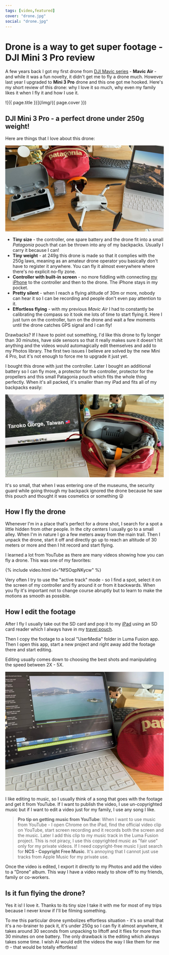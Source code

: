 ```yaml
---
tags: [video,featured]
cover: "drone.jpg"
social: "drone.jpg"
---
```


# Drone is a way to get super footage - DJI Mini 3 Pro review

A few years back I got my first drone from [DJI Mavic series](https://en.wikipedia.org/wiki/DJI_Mavic) - **Mavic Air** - and while it was a fun novelty, it didn't get me to fly a drone much. However last year I upgraded to **Mini 3 Pro** drone and this one got me hooked. Here's my short review of this drone: why I love it so much, why even my family likes it when I fly it and how I use it.

<!--More-->

![{{ page.title }}](/img/{{ page.cover }})

## DJI Mini 3 Pro - a perfect drone under 250g weight!

Here are things that I love about this drone:

![{{ page.title }} pouch](/img/drone-pouch.jpg)

- **Tiny size** - the controller, one spare battery and the drone fit into a small *Patagonia* pouch that can be thrown into any of my backpacks. Usually I carry it because I can!
- **Tiny weight** - at 249g this drone is made so that it complies with the 250g laws, meaning as an amateur drone operator you basically don't have to register it anywhere. You can fly it almost everywhere where there's no explicit no-fly zone.
- **Controller with built-in screen** - no more fiddling with connecting [my iPhone](/iphone) to the controller and then to the drone. The iPhone stays in my pocket.
- **Pretty silent** - when I reach a flying altitude of 30m or more, nobody can hear it so I can be recording and people don't even pay attention to it.
- **Effortless flying** - with my previous *Mavic Air* I had to constantly be calibrating the compass so it took me lots of time to start flying it. Here I just turn on the controller, turn on the drone and wait a few moments until the drone catches GPS signal and I can fly!

Drawbacks? If I have to point out something, I'd like this drone to fly longer than 30 minutes, have side sensors so that it really makes sure it doesn't hit anything and the videos would automagically edit themselves and add to my Photos library. The first two issues I believe are solved by the new Mini 4 Pro, but it's not enough to force me to upgrade it just yet.

I bought this drone with just the controller. Later I bought an additional battery so I can fly more, a protector for the controller, protector for the propellers and this small Patagonia pouch which fits the whole thing perfectly. When it's all packed, it's smaller than my iPad and fits all of my backpacks easily:

![{{ page.title }} packed](/img/drone-packed.jpg)

It's so small, that when I was entering one of the museums, the security guard while going through my backpack ignored the drone because he saw this pouch and thought it was cosmetics or something 😜

## How I fly the drone

Whenever I'm in a place that's perfect for a drone shot, I search for a spot a little hidden from other people. In the city centers I usually go to a small alley. When I'm in nature I go a few meters away from the main trail. Then I unpack the drone, start it off and directly go up to reach an altitude of 30 meters or more and then I hit record and start flying.

I learned a lot from YouTube as there are many videos showing how you can fly a drone. This was one of my favorites:

{% include video.html id="NfSOqpNKycw" %}

Very often I try to use the "active track" mode - so I find a spot, select it on the screen of my controller and fly around it or from it backwards. When you fly it's important not to change course abruptly but to learn to make the motions as smooth as possible.

## How I edit the footage

After I fly I usually take out the SD card and pop it to my [iPad](/ipadonly/) using an SD card reader which I always have in my [travel pouch](/pouch/).

Then I copy the footage to a local "UserMedia" folder in Luma Fusion app. Then I open this app, start a new project and right away add the footage there and start editing.

Editing usually comes down to choosing the best shots and manipulating the speed between 2X - 5X.

![{{ page.title }} edit](/img/drone-edit.jpg)

I like editing to music, so I usually think of a song that goes with the footage and get it from YouTube. If I want to publish the video, I use un-copyrighted music but if I want to edit a video just for my family, I use any song I like.

> **Pro tip on getting music from YouTube**: When I want to use music from YouTube - I open Chrome on the iPad, find the official video clip on YouTube, start screen recording and it records both the screen and the music. Later I add this clip to my music track in the Luma Fusion project. This is not piracy, I use this copyrighted music as "fair use" only for my private videos. If I need copyright-free music I just search for **NCS - Copyright Free Music**. It's annoying that I cannot just use tracks from Apple Music for my private use.

Once the video is edited, I export it directly to my Photos and add the video to a "Drone" album. This way I have a video ready to show off to my friends, family or co-workers.

## Is it fun flying the drone?

Yes it is! I love it. Thanks to its tiny size I take it with me for most of my trips because I never know if I'll be filming something.

To me this particular drone symbolizes effortless situation - it's so small that it's a no-brainer to pack it, it's under 250g so I can fly it almost anywhere, it takes around 30 seconds from unpacking to liftoff and it flies for more than 30 minutes on one battery. The only drawback is the editing which always takes some time. I wish AI would edit the videos the way I like them for me 🤓 - that would be totally effortless!

[n]: https://michael.gratis/nozbe
[np]: https://michael.gratis/nozbepersonal